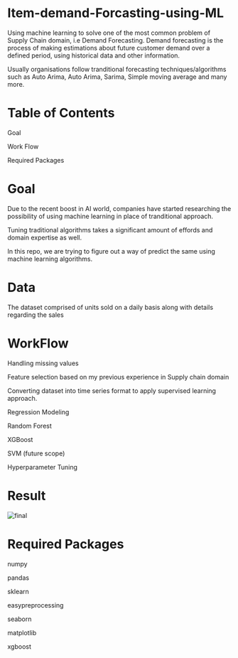 # Item-demand-Forcasting-using-ML
Using machine learning to solve one of the most common problem of Supply Chain domain, i.e Demand Forecasting.
Demand forecasting is the process of making estimations about future customer demand over a defined period, using historical data and other information.

Usually organisations follow tranditional forecasting techniques/algorithms such as Auto Arima, Auto Arima, Sarima, Simple moving average and many more.

# **Table of Contents**
Goal 

Work Flow

Required Packages

# **Goal**

Due to the recent boost in AI world, companies have started researching the possibility of using machine learning in place of tranditional approach.

Tuning traditional algorithms takes a significant amount of effords and domain expertise as well.

In this repo, we are trying to figure out a way of predict the same using machine learning algorithms.

# **Data**

The dataset comprised of units sold on a daily basis along with details regarding the sales

# **WorkFlow**

Handling missing values

Feature selection based on my previous experience in Supply chain domain

Converting dataset into time series format to apply supervised learning approach.

Regression Modeling

Random Forest

XGBoost

SVM (future scope)

Hyperparameter Tuning

# **Result**

![final](https://user-images.githubusercontent.com/68984080/222012679-d7351fd5-d522-4066-8062-48ffeb77c01a.png)

# **Required Packages**

numpy

pandas

sklearn

easypreprocessing

seaborn

matplotlib

xgboost

